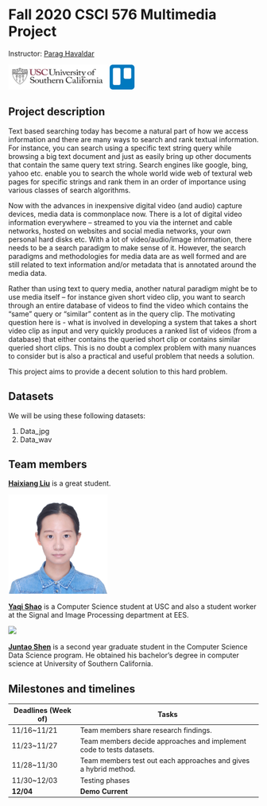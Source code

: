 # Fall 2020 CSCI 576 Multimedia Project

Instructor: [Parag Havaldar](https://www.linkedin.com/in/parag-havaldar-86467/)

[<img src="readme/viterbi_logo.png" width="200" height="50"/>](https://classes.usc.edu/term-20203/course/csci-576/) [<img src="readme/trello-mark-blue.png" width="50" height="50"/>](https://trello.com/b/FC2qwydh/project)

## Project description

Text based searching today has become a natural part of how we access information and there are many ways to search and rank textual information. For instance, you can search using a specific text string query while browsing a big text document and just as easily bring up other documents that contain the same query text string. Search engines like google, bing, yahoo etc. enable you to search the whole world wide web of textural web pages for specific strings and rank them in an order of importance using various classes of search algorithms.

Now with the advances in inexpensive digital video (and audio) capture devices, media data is commonplace now. There is a lot of digital video information everywhere – streamed to you via the internet and cable networks, hosted on websites and social media networks, your own personal hard disks etc. With a lot of video/audio/image information, there needs to be a search paradigm to make sense of it. However, the search paradigms and methodologies for media data are as well formed and are still related to text information and/or metadata that is annotated around the media data.

Rather than using text to query media, another natural paradigm might be to use media itself – for instance given short video clip, you want to search through an entire database of videos to find the video which contains the “same” query or “similar” content as in the query clip. The motivating question here is - what is involved in developing a system that takes a short video clip as input and very quickly produces a ranked list of videos (from a database) that either contains the queried short clip or contains similar queried short clips. This is no doubt a complex problem with many nuances to consider but is also a practical and useful problem that needs a solution.

This project aims to provide a decent solution to this hard problem.

## Datasets

We will be using these following datasets:

1. Data_jpg
2. Data_wav

## Team members

**[Haixiang Liu](https://www.linkedin.com/in/haixiang-liu-5793981b4/)** is a great student.

[<img src="readme/yaqi.jpg" width="200">](mailto:yaqishao@usc.edu)

**[Yaqi Shao](https://www.linkedin.com/in/yaqi-shao-2805761b9/)** is a Computer Science student at USC and also a student worker at the Signal and Image Processing department at EES.

[<img src="https://ca.slack-edge.com/ENCHN8KSS-W0182SSSPSB-2290b4b686dc-512" width="200"/>](mailto:juntaosh@usc.edu)

**[Juntao Shen](https://www.linkedin.com/in/juntao-kenneth-shen-b31b3094/)** is a second year graduate student in the Computer Science Data Science program. He obtained his bachelor’s degree in computer science at University of Southern California.

## Milestones and timelines

| Deadlines (Week of) | Tasks                                                                       |
| ------------------- | --------------------------------------------------------------------------- |
| 11/16~11/21         | Team members share research findings.                                       |
| 11/23~11/27         | Team members decide approaches and implement code to tests datasets.        |
| 11/28~11/30         | Team members test out each approaches and gives a hybrid method.            |
| 11/30~12/03         | Testing phases                                                              |
| **12/04**           | **Demo** **Current**                                                        |

